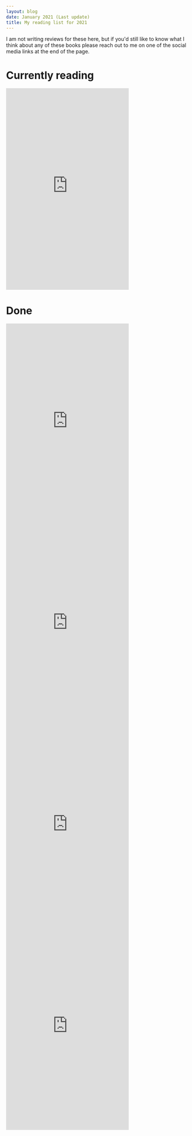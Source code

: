 ```yaml
---
layout: blog
date: January 2021 (Last update)
title: My reading list for 2021
---
```


I am not writing reviews for these here, but if you'd still like to know what I think about any of these books please reach out to me on one of the social media links at the end of the page.

# Currently reading

<!--Culture Map -->
<iframe type="text/html" width="336" height="550" frameborder="0" allowfullscreen style="max-width:100%" src="https://read.amazon.in/kp/card?asin=B06XCGTKL8&preview=inline&linkCode=kpe&ref_=cm_sw_r_kb_dp_49XDD2EY56PK07ES4XQB&hideShare=true" ></iframe>


# Done

<!-- Hooked by Nir Eyal -->
<iframe type="text/html" width="336" height="550" frameborder="0" allowfullscreen style="max-width:100%" src="https://read.amazon.in/kp/card?asin=B00NW01MKM&preview=inline&linkCode=kpe&ref_=cm_sw_r_kb_dp_GsdBFb5MKVAM7&tag=swahareddy-21&hideShare=true" ></iframe>

<!-- Anarchy - East India Company -->
<iframe type="text/html" width="336" height="550" frameborder="0" allowfullscreen style="max-width:100%" src="https://read.amazon.in/kp/card?asin=B07VPR8LS1&preview=inline&linkCode=kpe&ref_=cm_sw_r_kb_dp_J81V10BVFW62PS3CK4B7&hideShare=true" ></iframe>

<!-- India After Gandhi -->
<iframe type="text/html" width="336" height="550" frameborder="0" allowfullscreen style="max-width:100%" src="https://read.amazon.in/kp/card?asin=B073WZSLL7&preview=inline&linkCode=kpe&ref_=cm_sw_r_kb_dp_xpn.Fb0TN55ED&tag=swahareddy-21&hideShare=true" ></iframe>

<!-- Grand Delusions - Kolkata -->
<iframe type="text/html" width="336" height="550" frameborder="0" allowfullscreen style="max-width:100%" src="https://read.amazon.in/kp/card?asin=B00JUOY4HW&preview=inline&linkCode=kpe&ref_=cm_sw_r_kb_dp_BJ4F34TNMHYSAK3F3C4V&tag=swahareddy-21&hideShare=true" ></iframe>
